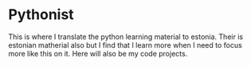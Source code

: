 # Pythonist

This is where I translate the python learning material to estonia. Their is estonian matherial also but I find that I learn more when I need to focus more like this on it.
Here will also be my code projects.

